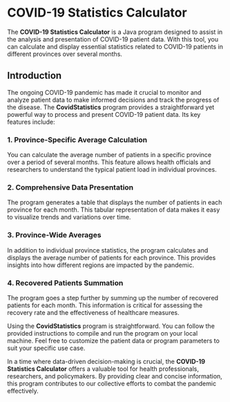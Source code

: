 # COVID-19 Statistics Calculator

The **COVID-19 Statistics Calculator** is a Java program designed to assist in the analysis and presentation of COVID-19 patient data. With this tool, you can calculate and display essential statistics related to COVID-19 patients in different provinces over several months.

## Introduction

The ongoing COVID-19 pandemic has made it crucial to monitor and analyze patient data to make informed decisions and track the progress of the disease. The **CovidStatistics** program provides a straightforward yet powerful way to process and present COVID-19 patient data. Its key features include:

### 1. Province-Specific Average Calculation

You can calculate the average number of patients in a specific province over a period of several months. This feature allows health officials and researchers to understand the typical patient load in individual provinces.

### 2. Comprehensive Data Presentation

The program generates a table that displays the number of patients in each province for each month. This tabular representation of data makes it easy to visualize trends and variations over time.

### 3. Province-Wide Averages

In addition to individual province statistics, the program calculates and displays the average number of patients for each province. This provides insights into how different regions are impacted by the pandemic.

### 4. Recovered Patients Summation

The program goes a step further by summing up the number of recovered patients for each month. This information is critical for assessing the recovery rate and the effectiveness of healthcare measures.

Using the **CovidStatistics** program is straightforward. You can follow the provided instructions to compile and run the program on your local machine. Feel free to customize the patient data or program parameters to suit your specific use case.

In a time where data-driven decision-making is crucial, the **COVID-19 Statistics Calculator** offers a valuable tool for health professionals, researchers, and policymakers. By providing clear and concise information, this program contributes to our collective efforts to combat the pandemic effectively.
